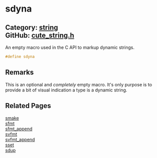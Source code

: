 [//]: # (This file is automatically generated by Cute Framework's docs parser.)
[//]: # (Do not edit this file by hand!)
[//]: # (See: https://github.com/RandyGaul/cute_framework/blob/master/samples/docs_parser.cpp)
[](../header.md ':include')

# sdyna

Category: [string](/api_reference?id=string)  
GitHub: [cute_string.h](https://github.com/RandyGaul/cute_framework/blob/master/include/cute_string.h)  
---

An empty macro used in the C API to markup dynamic strings.

```cpp
#define sdyna
```

## Remarks

This is an optional and _completely_ empty macro. It's only purpose is to provide a bit of visual indication a type is a
dynamic string.

## Related Pages

[smake](/string/smake.md)  
[sfmt](/string/sfmt.md)  
[sfmt_append](/string/sfmt_append.md)  
[svfmt](/string/svfmt.md)  
[svfmt_append](/string/svfmt_append.md)  
[sset](/string/sset.md)  
[sdup](/string/sdup.md)  
